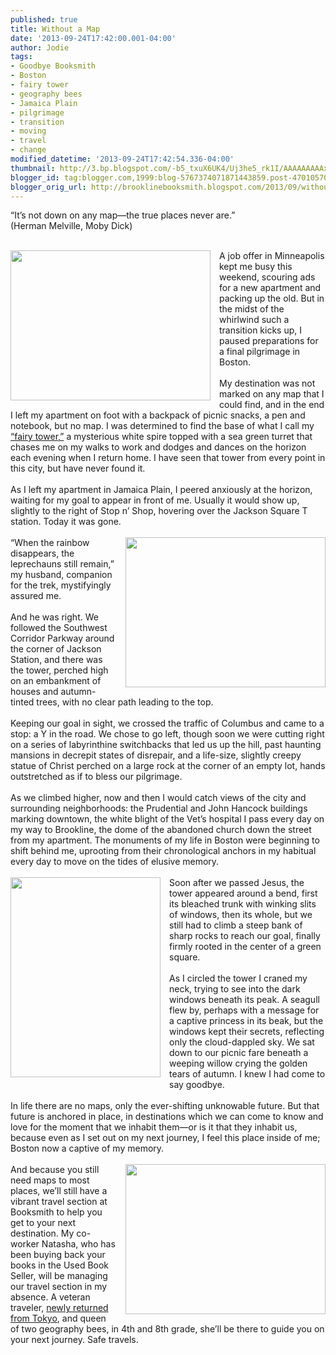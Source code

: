 ```yaml
---
published: true
title: Without a Map
date: '2013-09-24T17:42:00.001-04:00'
author: Jodie
tags:
- Goodbye Booksmith
- Boston
- fairy tower
- geography bees
- Jamaica Plain
- pilgrimage
- transition
- moving
- travel
- change
modified_datetime: '2013-09-24T17:42:54.336-04:00'
thumbnail: http://3.bp.blogspot.com/-b5_txuX6UK4/Uj3he5_rk1I/AAAAAAAAAxs/O9HMfNj1DYs/s72-c/IMG_9041.JPG
blogger_id: tag:blogger.com,1999:blog-5767374071871443859.post-470105701259052441
blogger_orig_url: http://brooklinebooksmith.blogspot.com/2013/09/without-map.html
---
```


“It’s not down on any map—the true places never are.”<br />(Herman Melville, Moby Dick)<br /><br /><div class="separator" style="clear: both; text-align: center;"><a href="http://3.bp.blogspot.com/-b5_txuX6UK4/Uj3he5_rk1I/AAAAAAAAAxs/O9HMfNj1DYs/s1600/IMG_9041.JPG" imageanchor="1" style="clear: left; float: left; margin-bottom: 1em; margin-right: 1em;"><img border="0" height="240" src="http://3.bp.blogspot.com/-b5_txuX6UK4/Uj3he5_rk1I/AAAAAAAAAxs/O9HMfNj1DYs/s320/IMG_9041.JPG" width="320" /></a></div>A  job offer in Minneapolis kept me busy this weekend, scouring ads for a  new apartment and packing up the old. But in the midst of the whirlwind  such a transition kicks up, I paused preparations for a final pilgrimage  in Boston.<br /><br />My destination was not marked on any map that I could  find, and in the end I left my apartment on foot with a backpack of  picnic snacks, a pen and notebook, but no map. I was determined to find  the base of what I call my <a data-mce-href="http://brooklinebooksmith.blogspot.com/2013/05/to-go-or-not-to-go.html" href="http://brooklinebooksmith.blogspot.com/2013/05/to-go-or-not-to-go.html">“fairy tower,”</a> a mysterious white spire topped with a sea green turret that chases me  on my walks to work and dodges and dances on the horizon each evening  when I return home. I have seen that tower from every point in this  city, but have never found it.<br /><br />As I left my apartment in Jamaica  Plain, I peered anxiously at the horizon, waiting for my goal to appear  in front of me. Usually it would show up, slightly to  the right of Stop n’ Shop, hovering over the Jackson Square T station.  Today it was gone.<br /><br data-mce-bogus="1" /><a href="http://2.bp.blogspot.com/-U7glv8nDkSA/Uj3k0zrSGDI/AAAAAAAAAx4/4qn4vTJZEE4/s1600/IMG_9042.JPG" imageanchor="1" style="clear: right; float: right; margin-bottom: 1em; margin-left: 1em;"><img border="0" height="240" src="http://2.bp.blogspot.com/-U7glv8nDkSA/Uj3k0zrSGDI/AAAAAAAAAx4/4qn4vTJZEE4/s320/IMG_9042.JPG" width="320" /></a>“When the rainbow disappears, the leprechauns still remain,” my husband, companion for the trek, mystifyingly assured me.<br /><br />And  he was right. We followed the Southwest Corridor Parkway around the  corner of Jackson<br />Station, and there was the tower, perched high on an  embankment of houses and autumn-tinted trees, with no clear path leading  to the top.<br /><br />Keeping our goal in sight, we crossed the traffic of  Columbus and came to a stop: a Y in the road. We chose to go left,  though soon we were cutting right on a series of labyrinthine  switchbacks that led us up the hill, past haunting mansions in decrepit  states of disrepair, and a life-size, slightly creepy statue of Christ  perched on a large rock at the corner of an empty lot, hands  outstretched as if to bless our pilgrimage.<br /><br />As we climbed higher,  now and then I would catch views of the city and surrounding  neighborhoods: the Prudential and John Hancock buildings marking  downtown, the white blight of the Vet’s hospital I pass every day on my  way to Brookline, the dome of the abandoned church down the street from  my apartment. The monuments of my life in Boston were beginning to shift  behind me, uprooting from their chronological anchors in my habitual  every day to move on the tides of elusive memory.<br /><br /><div class="separator" style="clear: both; text-align: center;"><a href="http://1.bp.blogspot.com/-q-zePNUNZVE/Uj3k96gLA_I/AAAAAAAAAyA/WckZ9JMmQwg/s1600/IMG_9050.JPG" imageanchor="1" style="clear: left; float: left; margin-bottom: 1em; margin-right: 1em;"><img border="0" height="320" src="http://1.bp.blogspot.com/-q-zePNUNZVE/Uj3k96gLA_I/AAAAAAAAAyA/WckZ9JMmQwg/s320/IMG_9050.JPG" width="240" /></a></div>Soon  after we passed Jesus, the tower appeared around a bend, first its  bleached trunk with winking slits of windows, then its whole, but we  still had to climb a steep bank of sharp rocks to reach our goal,  finally firmly rooted in the center of a green square.<br /><br />As I circled  the tower I craned my neck, trying to see into the dark windows beneath  its peak. A seagull flew by, perhaps with a message for a captive  princess in its beak, but the windows kept their secrets, reflecting  only the cloud-dappled sky. We sat down to our picnic fare beneath a  weeping willow crying the golden tears of autumn. I knew I had come to  say goodbye.<br /><br />In life there are no maps, only the ever-shifting  unknowable future. But that future is anchored in place, in destinations  which we can come to know and love for the moment that we inhabit  them—or is it that they inhabit us, because even as I set out on my next  journey, I feel this place inside of me; Boston now a captive of my  memory.<br /><br /><div class="separator" style="clear: both; text-align: center;"><a href="http://2.bp.blogspot.com/-03AUtdHcA00/Uj3lH0KdMcI/AAAAAAAAAyI/wrtJwpa3zTU/s1600/IMG_8913.JPG" imageanchor="1" style="clear: right; float: right; margin-bottom: 1em; margin-left: 1em;"><img border="0" height="240" src="http://2.bp.blogspot.com/-03AUtdHcA00/Uj3lH0KdMcI/AAAAAAAAAyI/wrtJwpa3zTU/s320/IMG_8913.JPG" width="320" /></a></div>And because you still need maps to most places, we’ll still have a vibrant travel section at Booksmith to  help you get to your next destination. My co-worker Natasha, who has  been buying back your books in the Used Book Seller, will be managing  our travel section in my absence. A veteran traveler, <a data-mce-href="http://brooklinebooksmith.blogspot.com/2013/09/bookstore-tourism-tokyo-edition.html" href="http://brooklinebooksmith.blogspot.com/2013/09/bookstore-tourism-tokyo-edition.html">newly returned from Tokyo</a>, and queen of two geography bees, in 4th and 8th grade, she’ll be there to guide you on your next journey. Safe travels.